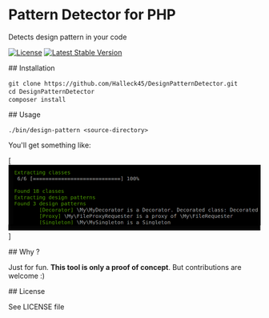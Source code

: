 # Pattern Detector for PHP

Detects design pattern in your code

[![License](https://poser.pugx.org/halleck45/php-metrics/license.svg)](https://packagist.org/packages/halleck45/design-pattern-detector)
[![Latest Stable Version](https://poser.pugx.org/halleck45/php-metrics/v/stable.svg)](https://packagist.org/packages/halleck45/design-pattern-detector)

## Installation

    git clone https://github.com/Halleck45/DesignPatternDetector.git
    cd DesignPatternDetector
    composer install

## Usage

    ./bin/design-pattern <source-directory>

You'll get something like:

[![screenshot](./doc/capture1.png)]

    
## Why ?

Just for fun. **This tool is only a proof of concept**. But contributions are welcome :)

## License

See LICENSE file

    